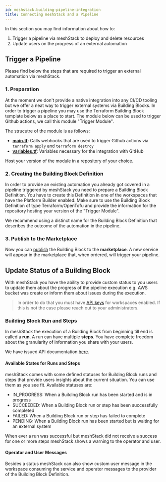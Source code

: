 ```yaml
---
id: meshstack.building-pipeline-integration
title: Connecting meshStack and a Pipeline
---
```


In this section you may find information about how to:

1. Trigger a pipeline via meshStack to deploy and delete resources
2. Update users on the progress of an external automation 

## Trigger a Pipeline

Please find below the steps that are required to trigger an external automation via meshStack.

### 1. Preparation

At the moment we don't provide a native integration into any CI/CD tooling but we offer a neat way to trigger external systems via Building Blocks. In order to trigger a pipeline you may use the Terraform Building Block template below as a place to start. The module below can be used to trigger Github actions, we call this module "Trigger Module".

The strucutre of the module is as follows:

- [**main.tf**](./assets/terraform_examples/pipeline_main.tf): Calls webhooks that are used to trigger Github actions via `terraform apply` and `terraform destroy`
- [**variables.tf**](./assets/terraform_examples/pipeline_var.tf): Variables necessary for the integration with GitHub

Host your version of the module in a repository of your choice.

### 2. Creating the Building Block Definition

In order to provide an existing automation you already got covered in a pipeline triggered by meshStack you need to prepare a Building Block Definition. You have to create this Definition in one of the workspaces that have the Platform Builder enabled. Make sure to use the Building Block Definition of type Terraform/OpenTofu and provide the information for the repository hosting your version of the "Trigger Module".

We recommend using a distinct name for the Building Block Definition that describes the outcome of the automation in the pipeline.

### 3. Publish to the Marketplace

Now you can [publish](./marketplace.service-management-area.md#publishing) the Building Block to the **marketplace**. A new service will appear in the marketplace that, when ordered, will trigger your pipeline.

## Update Status of a Building Block

With meshStack you have the ability to provide custom status to you users to update them about the progress of the pipeline execution e.g. AWS bucket was create or inform them about issues during the execution. 

> In order to do that you must have [API keys](meshstack.how-to-API-keys.md) for workspaces enabled. If this is not the case please reach out to your administrators.

### Building Block Run and Steps

In meshStack the execution of a Building Block from beginning till end is called a **run**. A run can have multiple **steps**. You have complete freedom about the granularity of information you share with your users.

We have issued API documentation [here](/api/index.html#mesh_buildingblockrun).

#### Available States for Runs and Steps

meshStack comes with some defined statuses for Building Block runs and steps that provide users insights about the current situation. You can use them as you see fit. Available statuses are:

- IN_PROGRESS: When a Building Block run has been started and is in progress
- SUCCEEDED: When a Building Block run or step has been successfully completed
- FAILED: When a Building Block run or step has failed to complete
- PENDING: When a Building Block run has been started but is waiting for an external system

When ever a run was successful but meshStack did not receive a success for one or more steps meshStack shows a warning to the operator and user.

#### Operator and User Messages

Besides a status meshStack can also show custom user message in the workspace consuming the service and operator messages to the provider of the Building Block Definition.